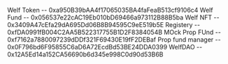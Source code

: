 Welf Token -- 0xa950B39bAA4f17065035BA4faFeaB513cf9106c4
Welf Fund -- 0x056537e22cAC19Eb010bD69466a973112B88B5ba
Welf NFT -- 0x3409A47cEfa29dA695Dd06B8B94595C9eE519b5E
Registery -- 0xfDA0991fB004C2AA5B522317755B1D2F8384054B
MOck Prop FUnd -- 0xf7162a7880097239dDDf321F69430E19fF2DEBaf
Prop fund manager -- 0x0F796bd6F95855C6aD6A72EcdBd53BE24DDA0399
WelfDAO -- 0x12A5Ed14a152CA56690b6d345e998C0d90d53B6B
